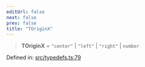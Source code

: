 ```yaml
---
editUrl: false
next: false
prev: false
title: "TOriginX"
---
```


> **TOriginX** = `"center"` \| `"left"` \| `"right"` \| `number`

Defined in: [src/typedefs.ts:79](https://github.com/fabricjs/fabric.js/blob/e114448a1bce9b68a3e1bba337bc0c83a35c1aa5/src/typedefs.ts#L79)
